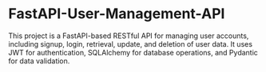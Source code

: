 # FastAPI-User-Management-API
This project is a FastAPI-based RESTful API for managing user accounts, including signup, login, retrieval, update, and deletion of user data. It uses JWT for authentication, SQLAlchemy for database operations, and Pydantic for data validation.
